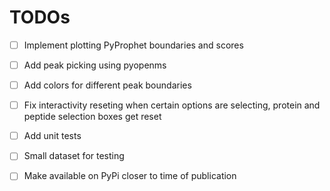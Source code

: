 # TODOs

- [ ] Implement plotting PyProphet boundaries and scores
- [ ] Add peak picking using pyopenms 
- [ ] Add colors for different peak boundaries
- [ ] Fix interactivity reseting when certain options are selecting, protein and peptide selection boxes get reset
- [ ] Add unit tests
- [ ] Small dataset for testing
- [ ] Make available on PyPi closer to time of publication


